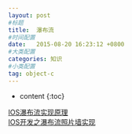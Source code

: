 ```yaml
---
layout: post
#标题
title:  瀑布流
#时间配置
date:   2015-08-20 16:23:12 +0800
#大类配置
categories: 知识
#小类配置
tag: object-c
---
```


* content
{:toc}

<a href="http://www.cnblogs.com/qiqibo/archive/2012/09/15/2686814.html" target="_blank">IOS瀑布流实现原理</a><br>
<a href="http://blog.csdn.net/shenjie12345678/article/details/26599929" target="_blank">IOS开发之瀑布流照片墙实现</a><br>